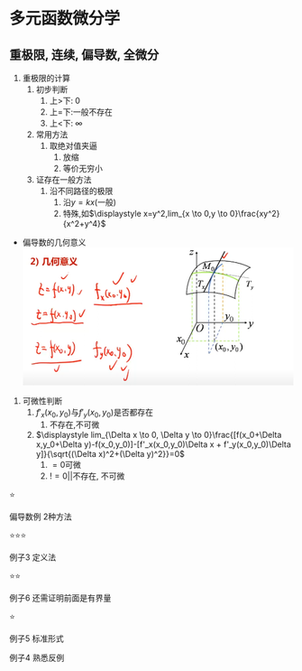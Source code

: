 # 多元函数微分学

## 重极限, 连续, 偏导数, 全微分

1. 重极限的计算
   1. 初步判断
      1. 上>下: 0
      1. 上=下:一般不存在
      1. 上<下: ∞
   2. 常用方法
      1. 取绝对值夹逼
         1. 放缩
         2. 等价无穷小
   3. 证存在一般方法
      1. 沿不同路径的极限
         1. 沿$y=kx$(一般)
         2. 特殊,如$\displaystyle x=y^2,lim_{x \to 0,y \to 0}\frac{xy^2}{x^2+y^4}$

- 偏导数的几何意义![偏导数的几何意义](https://raw.githubusercontent.com/Logible/Image/main/note_image/20220910203929.png)

1. 可微性判断
   1. $f'_x(x_0,y_0)$与$f'_y(x_0,y_0)$是否都存在
      1. 不存在,不可微
   2. $\displaystyle lim_{\Delta x \to 0, \Delta y \to 0}\frac{[f(x_0+\Delta x,y_0+\Delta y)-f(x_0,y_0)]-[f'_x(x_0,y_0)\Delta x + f'_y(x_0,y_0)\Delta y]}{\sqrt{(\Delta x)^2+(\Delta y)^2}}=0$
      1. $=0$可微
      2. $!=0 ||$不存在, 不可微

⭐

偏导数例 2种方法

⭐⭐⭐

例子3 定义法

⭐⭐

例子6 还需证明前面是有界量

⭐

例子5 标准形式

例子4 熟悉反例
